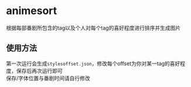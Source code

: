 # animesort

根据每部番剧所包含的tag以及个人对每个tag的喜好程度进行排序并生成图片

## 使用方法

第一次运行会生成`stylesoffset.json`，修改每个offset为你对某一tag的喜好程度，保存后再次运行即可  
保存/字体位置与番剧时间请自行修改
